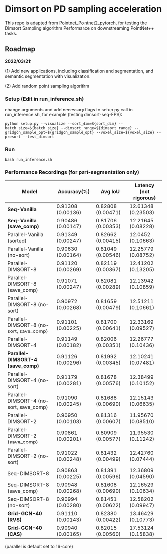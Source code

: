 # Dimsort on PD sampling acceleration

This repo is adapted from [
Pointnet_Pointnet2_pytorch](https://github.com/yanx27/Pointnet_Pointnet2_pytorch), for testing the Dimsort Sampling algorithm Performance on downstreaming PointNet++ tasks.

## Roadmap
**2022/03/21:**

(1) Add new applications, including classification and segmentation, and semantic segmentation with visualization. 

(2) Add random point sampling algorithm

### Setup (Edit in run_inference.sh)

change arguments and add necessary flags to setup.py call in run_inference.sh, for example (testing dimsort-seq-FPS):

```
python setup.py --visualize --sort_dim=${sort_dim} --batch_size=${batch_size} --dimsort_range=${dimsort_range} --gridgcn_sample_opt=${gridgcn_sample_opt} --voxel_size=${voxel_size} --presort --test_dimsort
```

### Run
```
bash run_inference.sh
```

### Performance Recordings (for part-segmentation only)

| Model | Accuracy(%) | Avg IoU | Latency (not rigorous) |
|--|--|--|--|
|**Seq-Vanilla**|0.91308 (0.00136)|0.82808 (0.00471)|12.61348 (0.23503)|
|**Seq-Vanilla (save_comp)**|0.90486 (0.00147)|0.81706 (0.00353)|12.21645 (0.08228)|
|Parallel-Vanilla (sorted)|0.91349 (0.00247)|0.82662 (0.00415)|12.0452 (0.10663)|
|Parallel-Vanilla (no-sort)|0.90630 (0.00164)|0.81049 (0.00546)|12.25779 (0.08752)|
|Parallel-DIMSORT-8|0.91120 (0.00269)|0.82119 (0.00367)| 12.41202 (0.13205)|
|Parallel-DIMSORT-8 (save_comp)|0.91071 (0.00247) |0.82081 (0.00289)| 12.13942 (0.10859)|
|Parallel-DIMSORT-8 (no-sort)|0.90972 (0.00268)|0.81659 (0.00479)|12.51211 (0.10661)|
|Parallel-DIMSORT-8 (no-sort, save_comp)|0.91101 (0.00225)|0.81700 (0.00641)|12.33169 (0.09527)|
|Parallel-DIMSORT-4|0.91149 (0.00182)|0.82006 (0.00351)| 12.26777 (0.10436)|
|**Parallel-DIMSORT-4 (save_comp)**|0.91126 (0.00296)|0.81992 (0.00345)| 12.10241 (0.07481)|
|Parallel-DIMSORT-4 (no-sort)|0.91179 (0.00281)|0.81678 (0.00576)|12.38499 (0.10152)|
|Parallel-DIMSORT-4 (no-sort, save_comp)|0.91090 (0.00245)|0.81688 (0.00690)|12.15143 (0.06635)|
|Parallel-DIMSORT-2|0.90950 (0.00103)|0.81316 (0.00607)| 11.95670 (0.08510)|
|Parallel-DIMSORT-2 (save_comp)|0.90861 (0.00201)|0.80909 (0.00577)| 11.95530 (0.11242)|
|Parallel-DIMSORT-2 (no-sort)|0.91022 (0.00248)|0.81432 (0.00499)|12.42760 (0.07444)|
|Seq-DIMSORT-8|	0.90863 (0.00225)|0.81391 (0.00596)| 12.36809 (0.04590)|
|Seq-DIMSORT-8 (save_comp)|	0.90948 (0.00268)|0.81608 (0.00690)| 12.16529 (0.10634)|
|Seq-DIMSORT-8 (no-sort)|	0.90994 (0.00280)|0.81451 (0.00622)| 12.58202 (0.09947)|
|**Grid-GCN-40 (RVS)**|0.91110 (0.00143)|0.82380 (0.00422)| 13.46429 (0.10773)|
|**Grid-GCN-40 (CAS)**|0.90940 (0.00165)|0.82015 (0.00560)| 17.53124 (0.15838)|

(parallel is default set to 16-core)
